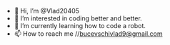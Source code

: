 - 👋 Hi, I’m @Vlad20405
- 👀 I’m interested in coding better and better.
- 🌱 I’m currently learning how to code a robot.
- 📫 How to reach me //bucevschivlad9@gmail.com

<!---
Vlad20405/Vlad20405 is a ✨ special ✨ repository because its `README.md` (this file) appears on your GitHub profile.
You can click the Preview link to take a look at your changes.
--->
